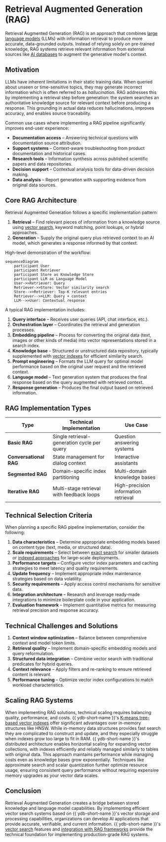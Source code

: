 # Retrieval Augmented Generation (RAG)

Retrieval Augmented Generation (RAG) is an approach that combines [large language models](https://en.wikipedia.org/wiki/Large_language_model) (LLMs) with information retrieval to produce more accurate, data-grounded outputs. Instead of relying solely on pre-trained knowledge, RAG systems retrieve relevant information from external sources like [AI databases](ai-database.md) to augment the generative model's context.

## Motivation

LLMs have inherent limitations in their static training data. When queried about unseen or time-sensitive topics, they may generate incorrect information which is often referred to as *hallucination*. RAG addresses this by implementing a retrieval step before generation: the system searches an authoritative knowledge source for relevant context before producing a response. This grounding in actual data reduces hallucinations, improves accuracy, and enables source traceability.

Common use cases where implementing a RAG pipeline significantly improves end-user experience:

- **Documentation access** – Answering technical questions with documentation source attribution.
- **Support systems** – Context-aware troubleshooting from product documentation and historical cases.
- **Research tools** – Information synthesis across published scientific papers and data repositories.
- **Decision support** – Contextual analysis tools for data-driven decision making.
- **Data analysis** – Report generation with supporting evidence from original data sources.

## Core RAG Architecture

Retrieval Augmented Generation follows a specific implementation pattern:

1. **Retrieval** – Find relevant pieces of information from a knowledge source using [vector search](vector_search.md), keyword matching, point lookups, or hybrid approaches.
2. **Generation** – Supply the original query plus retrieved context to an AI model, which generates a response informed by that context.

High-level demonstration of the workflow:

```mermaid
sequenceDiagram
    participant User
    participant Retriever
    participant Store as Knowledge Store
    participant LLM as Language Model
    User->>Retriever: Query
    Retriever->>Store: Vector similarity search
    Store-->>Retriever: Top-K relevant entries
    Retriever-->>LLM: Query + context
    LLM-->>User: Contextual response
```

A typical RAG implementation includes:

1. **Query interface** – Receives user queries (API, chat interface, etc.).
2. **Orchestration layer** – Coordinates the retrieval and generation processes.
3. **Embedding pipeline** – Process for converting the original data (text, images or other kinds of media) into vector representations stored in a search index.
4. **Knowledge base** – Structured or unstructured data repository, typically supplemented with [vector indexes](../dev/vector-indexes.md) for efficient similarity search.
5. **Prompt engineering** – Formats the LLM query for optimal model performance based on the original user request and the retrieved context.
6. **Language model** – Text generation system that produces the final response based on the query augmented with retrieved context.
7. **Response generation** – Produces the final output based on retrieved information.

## RAG Implementation Types

| Type | Technical Implementation | Use Case |
|------|-------------|------------------|
| **Basic RAG** | Single retrieval-generation cycle per query | Question answering systems |
| **Conversational RAG** | State management for dialog context | Interactive assistants |
| **Segmented RAG** | Domain-specific index partitioning | Multi-domain knowledge bases |
| **Iterative RAG** | Multi-stage retrieval with feedback loops | High-precision information retrieval |


## Technical Selection Criteria

When planning a specific RAG pipeline implementation, consider the following:

1. **Data characteristics** – Determine appropriate embedding models based on content type (text, media, or structured data).
2. **Scale requirements** – Select between [exact search](vector_search.md#vector-search-exact) for smaller datasets or [indexed approaches](vector_search.md#vector-search-index) for large-scale deployments.
3. **Performance targets** – Configure vector index parameters and caching strategies to meet latency and quality requirements.
4. **Update frequency** – Implement appropriate index maintenance strategies based on data volatility.
5. **Security requirements** – Apply access control mechanisms for sensitive data.
6. **Integration architecture** – Research and leverage ready-made integrations to minimize boilerplate code in your application.
7. **Evaluation framework** – Implement quantitative metrics for measuring retrieval precision and response accuracy.

## Technical Challenges and Solutions

1. **Context window optimization** – Balance between comprehensive context and model token limits.
2. **Retrieval quality** – Implement domain-specific embedding models and query reformulation.
3. **Structured data integration** – Combine vector search with traditional predicates for hybrid queries.
4. **Context relevance** – Apply filters and re-ranking to ensure retrieved content is relevant.
5. **Performance tuning** – Optimize vector index configurations to match workload characteristics.

## Scaling RAG Systems

When implementing RAG solutions, technical scaling requires balancing quality, performance, and costs. {{ ydb-short-name }}'s [K-means tree-based vector indexes](../dev/vector-indexes.md) offer significant advantages over in-memory structures like HNSW. While in-memory data structures provides fast search they are complicated to construct and update, and they especially struggle when indexes grow too large to fit in RAM. {{ ydb-short-name }}'s distributed architecture enables horizontal scaling for expanding vector collections, with indexes efficiently and reliably managed similarly to tables with original data. This approach maintains performance while managing costs even as knowledge bases grow exponentially. Techniques like approximate search and scalar quantization further optimize resource usage, ensuring consistent query performance without requiring expensive memory upgrades as your vector data scales.

## Conclusion

Retrieval Augmented Generation creates a bridge between stored knowledge and language model capabilities. By implementing efficient vector search systems based on {{ ydb-short-name }}'s vector storage and processing capabilities, organizations can develop AI applications that provide accurate, verifiable, and current information. {{ ydb-short-name }}'s [vector search](vector_search.md) features and [integration with RAG frameworks](../integrations/vectorsearch/langchain.md) provide the technical foundation for implementing production-grade RAG systems.
